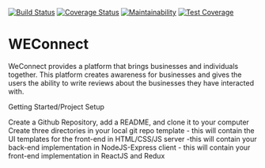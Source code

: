[![Build Status](https://travis-ci.org/marusoft/WEConnect.svg?branch=develop)](https://travis-ci.org/marusoft/WEConnect) [![Coverage Status](https://coveralls.io/repos/github/marusoft/WEConnect/badge.svg?branch=master)](https://coveralls.io/github/marusoft/WEConnect?branch=develop) [![Maintainability](https://api.codeclimate.com/v1/badges/535a9d9f12d5605731d5/maintainability)](https://codeclimate.com/github/marusoft/WEConnect/maintainability) [![Test Coverage](https://api.codeclimate.com/v1/badges/535a9d9f12d5605731d5/test_coverage)](https://codeclimate.com/github/marusoft/WEConnect/test_coverage)


# WEConnect
WeConnect provides a platform that brings businesses and individuals together. This platform creates awareness for businesses and gives the users the ability to write reviews about the businesses they have interacted with.

Getting Started/Project Setup


Create a Github Repository, add a README, and clone it to your computer
Create three directories in your local git repo
template - this will contain the UI templates for the front-end in HTML/CSS/JS
server -this will contain your back-end implementation in NodeJS-Express
client - this will contain your front-end implementation in ReactJS and Redux